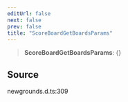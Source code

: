 ```yaml
---
editUrl: false
next: false
prev: false
title: "ScoreBoardGetBoardsParams"
---
```


> **ScoreBoardGetBoardsParams**: \{}

## Source

newgrounds.d.ts:309
